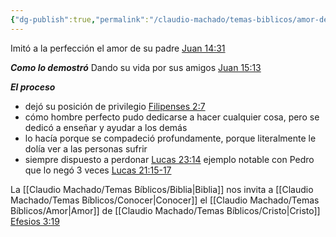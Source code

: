 ```yaml
---
{"dg-publish":true,"permalink":"/claudio-machado/temas-biblicos/amor-de-cristo/","tags":["amor","Jesús"]}
---
```




Imitó a la perfección el amor de su padre [Juan 14:31](https://wol.jw.org/es/wol/b/r4/lp-s/nwtsty/43/14#v=43:14:31) 

***Como lo demostró***
Dando su vida por sus amigos [Juan 15:13](https://wol.jw.org/es/wol/bc/r4/lp-s/1102002054/2/0) 

***El proceso***
- dejó su posición de privilegio [Filipenses 2:7](https://wol.jw.org/es/wol/bc/r4/lp-s/1102002054/3/0)
- cómo hombre perfecto pudo dedicarse a hacer cualquier cosa, pero se dedicó a enseñar y ayudar a los demás 
- lo hacía porque se compadeció profundamente, porque literalmente le dolía ver a las personas sufrir 
- siempre dispuesto a perdonar [Lucas 23:14](https://wol.jw.org/es/wol/bc/r4/lp-s/1102002054/18/0) ejemplo notable con Pedro que lo negó 3 veces [Lucas 21:15-17](https://wol.jw.org/es/wol/b/r4/lp-s/nwtsty/43/21#v=43:21:15-43:21:17)  

La [[Claudio Machado/Temas Bíblicos/Biblia\|Biblia]] nos invita a [[Claudio Machado/Temas Bíblicos/Conocer\|Conocer]] el [[Claudio Machado/Temas Bíblicos/Amor\|Amor]] de [[Claudio Machado/Temas Bíblicos/Cristo\|Cristo]] [Efesios 3:19](https://wol.jw.org/es/wol/bc/r4/lp-s/1102002054/24/0) 

